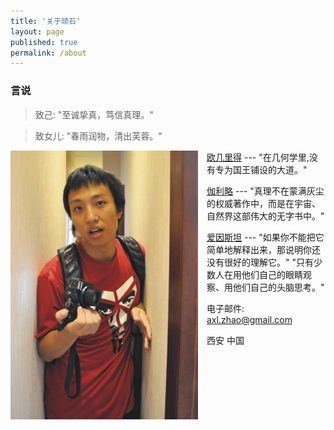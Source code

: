 ```yaml
---
title: '关于顽石'
layout: page
published: true
permalink: /about
---
```


### 言说 

>致己: "至诚挚真，笃信真理。"

>致女儿: "春雨润物，清出芙蓉。"

<img src="/images/axl.png" style="width: 300px; float:left;margin:0 1em 1em 0;" alt="顽石" />

[欧几里得](http://baike.baidu.com/view/5841.htm) --- "在几何学里,没有专为国王铺设的大道。"

[伽利略](http://baike.baidu.com/view/332471.htm) --- "真理不在蒙满灰尘的权威著作中，而是在宇宙、自然界这部伟大的无字书中。"

[爱因斯坦](http://baike.baidu.com/view/2526.htm) --- "如果你不能把它简单地解释出来，那说明你还没有很好的理解它。" "只有少数人在用他们自己的眼睛观察、用他们自己的头脑思考。"

电子邮件: axl.zhao@gmail.com

西安 中国
